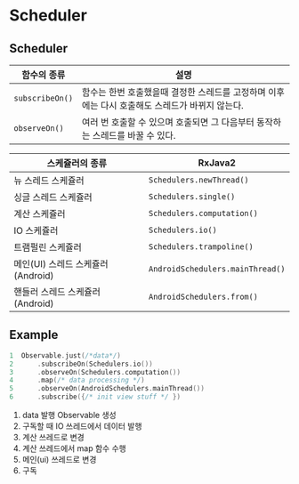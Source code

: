 # Scheduler

## Scheduler

함수의 종류 | 설명
--- | ---
`subscribeOn()` | 함수는 한번 호출했을때 결정한 스레드를 고정하며 이후에는 다시 호출해도 스레드가 바뀌지 않는다.
`observeOn()` | 여러 번 호출할 수 있으며 호출되면 그 다음부터 동작하는 스레드를 바꿀 수 있다.

스케쥴러의 종류 | RxJava2 
--- | --- 
뉴 스레드 스케쥴러 | `Schedulers.newThread()`
싱글 스레드 스케쥴러 | `Schedulers.single()`
계산 스케쥴러 | `Schedulers.computation()`
IO 스케쥴러 | `Schedulers.io()`
트램펄린 스케쥴러 | `Schedulers.trampoline()`
메인(UI) 스레드 스케쥴러 (Android) | `AndroidSchedulers.mainThread()`
핸들러 스레드 스케쥴러 (Android) | `AndroidSchedulers.from()`

## Example

```kotlin
1  Observable.just(/*data*/)
2      .subscribeOn(Schedulers.io())
3      .observeOn(Schedulers.computation())
4      .map(/* data processing */)
5      .observeOn(AndroidSchedulers.mainThread())
6      .subscribe({/* init view stuff */ })
```

1. data 발행 Observable 생성
2. 구독할 때 IO 쓰레드에서 데이터 발행
3. 계산 쓰레드로 변경
4. 계산 쓰레드에서 map 함수 수행
5. 메인(ui) 쓰레드로 변경
6. 구독